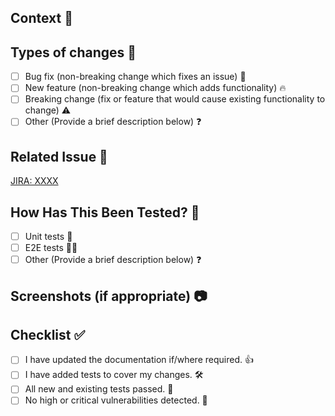 ## Context 📙

<!--- Why is this change required? What problem does it solve? -->

## Types of changes 🚀

<!--- What types of changes does your code introduce? Put an `x` in all the boxes that apply: -->

- [ ] Bug fix (non-breaking change which fixes an issue) 🐛
- [ ] New feature (non-breaking change which adds functionality) 🔥
- [ ] Breaking change (fix or feature that would cause existing functionality to change) ⚠️
- [ ] Other (Provide a brief description below) ❓

## Related Issue 🔗

<!--- JIRA ticket link  -->

[JIRA: XXXX](<JIRA-URL>)

## How Has This Been Tested? 📝

<!--- Test coverage / Manual test -->

- [ ] Unit tests 🧪
- [ ] E2E tests 🛫🛬
- [ ] Other (Provide a brief description below) ❓

## Screenshots (if appropriate) 📷

## Checklist ✅

<!--- Go over all the following points, and put an `x` in all the boxes that apply. -->

- [ ] I have updated the documentation if/where required. 👍
- [ ] I have added tests to cover my changes. 🛠️
- [ ] All new and existing tests passed. 💯
- [ ] No high or critical vulnerabilities detected. 🌈
